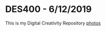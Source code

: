 # DES400 - 6/12/2019
This is my Digital Creativity Repository
[photos](images/anh-tuan-to-U_jOkvCmkCY-unsplash.jpg)
